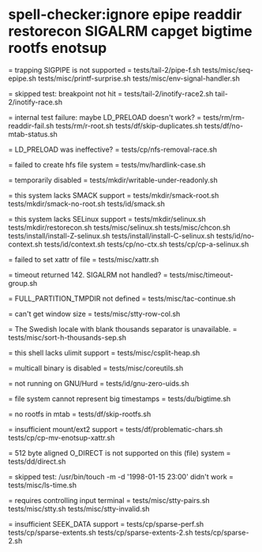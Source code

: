 # spell-checker:ignore epipe readdir restorecon SIGALRM capget bigtime rootfs enotsup

= trapping SIGPIPE is not supported =
tests/tail-2/pipe-f.sh
tests/misc/seq-epipe.sh
tests/misc/printf-surprise.sh
tests/misc/env-signal-handler.sh

= skipped test: breakpoint not hit =
tests/tail-2/inotify-race2.sh
tail-2/inotify-race.sh

= internal test failure: maybe LD_PRELOAD doesn't work? =
tests/rm/rm-readdir-fail.sh
tests/rm/r-root.sh
tests/df/skip-duplicates.sh
tests/df/no-mtab-status.sh

= LD_PRELOAD was ineffective? =
tests/cp/nfs-removal-race.sh

= failed to create hfs file system =
tests/mv/hardlink-case.sh

= temporarily disabled =
tests/mkdir/writable-under-readonly.sh

= this system lacks SMACK support =
tests/mkdir/smack-root.sh
tests/mkdir/smack-no-root.sh
tests/id/smack.sh

= this system lacks SELinux support =
tests/mkdir/selinux.sh
tests/mkdir/restorecon.sh
tests/misc/selinux.sh
tests/misc/chcon.sh
tests/install/install-Z-selinux.sh
tests/install/install-C-selinux.sh
tests/id/no-context.sh
tests/id/context.sh
tests/cp/no-ctx.sh
tests/cp/cp-a-selinux.sh

= failed to set xattr of file =
tests/misc/xattr.sh

= timeout returned 142. SIGALRM not handled? =
tests/misc/timeout-group.sh

= FULL_PARTITION_TMPDIR not defined =
tests/misc/tac-continue.sh

= can't get window size =
tests/misc/stty-row-col.sh

= The Swedish locale with blank thousands separator is unavailable. =
tests/misc/sort-h-thousands-sep.sh

= this shell lacks ulimit support =
tests/misc/csplit-heap.sh

= multicall binary is disabled =
tests/misc/coreutils.sh

= not running on GNU/Hurd =
tests/id/gnu-zero-uids.sh

= file system cannot represent big timestamps =
tests/du/bigtime.sh

= no rootfs in mtab =
tests/df/skip-rootfs.sh

= insufficient mount/ext2 support =
tests/df/problematic-chars.sh
tests/cp/cp-mv-enotsup-xattr.sh

= 512 byte aligned O_DIRECT is not supported on this (file) system =
tests/dd/direct.sh

= skipped test: /usr/bin/touch -m -d '1998-01-15 23:00' didn't work =
tests/misc/ls-time.sh

= requires controlling input terminal =
tests/misc/stty-pairs.sh
tests/misc/stty.sh
tests/misc/stty-invalid.sh

= insufficient SEEK_DATA support =
tests/cp/sparse-perf.sh
tests/cp/sparse-extents.sh
tests/cp/sparse-extents-2.sh
tests/cp/sparse-2.sh
